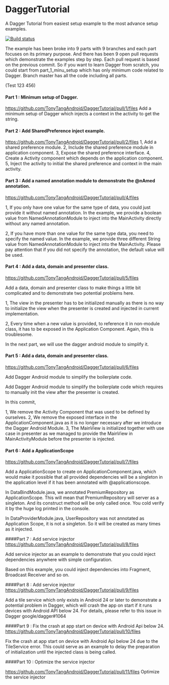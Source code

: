 # DaggerTutorial
A Dagger Tutorial from easiest setup example to the most advance setup examples.

[![Build status](https://build.appcenter.ms/v0.1/apps/4540c16c-9545-4eb5-8005-dca92b85a12c/branches/master/badge)](https://appcenter.ms)

The example has been broke into 9 parts with 9 branches and each part focuses on its primary purpose. And there has been 9 open pull requests which demonstrate the examples step by step. Each pull request is based on the previous commit. So if you want to learn Dagger from scratch, you could start from part_1_minu_setup which has only minimum code related to Dagger. Branch master has all the code including all parts.

(Test 123 456)

#### Part 1 : Minimum setup of Dagger.
https://github.com/TonyTangAndroid/DaggerTutorial/pull/1/files
Add a minimum setup of Dagger which injects a context in the activity to get the string.



#### Part 2 : Add SharedPreference inject example.
https://github.com/TonyTangAndroid/DaggerTutorial/pull/2/files
1, Add a shared preference module.
2, Include the shared preference module in application component.
3, Expose the shared preference interface.
4, Create a Activity component which depends on the application component.
5, Inject the activity to initial the shared preference and context in the main activity.



#### Part 3 : Add a named annotation module to demonstrate the @nAmed annotation.
https://github.com/TonyTangAndroid/DaggerTutorial/pull/4/files

1, If you only have one value for the same type of data, you could just provide it without named annotation.
In the example, we provide a boolean value from NamedAnnotationModule to inject into the MainActivity directly without any named annotation.

2, If you have more than one value for the same type data, you need to specify the named value.
In the example, we provide three different String value from NamedAnnotationModule to inject into the MainActivity.
Please pay attention that if you did not specify the annotation, the default value will be used.



#### Part 4 : Add a data, domain and presenter class.
https://github.com/TonyTangAndroid/DaggerTutorial/pull/5/files

Add a data, domain and presenter class to make things a little bit complicated and to demonstrate two potential problems here.

1, The view in the presenter has to be initialized manually as there is no way to initialize the view when the presenter is created and injected in current implementation.

2, Every time when a new value is provided, to reference it in non-module class, it has to be exposed in the Application Component. Again, this is troublesome.

In the next part, we will use the dagger android module to simplify it.



#### Part 5 : Add a data, domain and presenter class.
https://github.com/TonyTangAndroid/DaggerTutorial/pull/6/files

Add Dagger Android module to simplify the boilerplate code.

Add Dagger Android module to simplify the boilerplate code which requires to manually init the view after the presenter is created.

In this commit,

1, We remove the Activity Component that was used to be defined by ourselves.
2, We remove the exposed interface in the ApplicationComponent.java as it is no longer necessary after we introduce the Dagger Android Module.
3, The MainView is initialized together with use case in presenter as we managed to provide the MainView in MainActivityModule before the presenter is injected.




#### Part 6 : Add a ApplicationScope
https://github.com/TonyTangAndroid/DaggerTutorial/pull/7/files

Add a ApplicationScope to create on ApplicationComponent.java, which would make it possible that all provided dependencies will be a singleton in the application level if it has been annotated with @applicationscope.

In DataBindModule.java, we annotated PremiumRepository as ApplicationScope.
This will mean that PremiumRepository will server as a singleton.
And its construct method will be only called once. You cold verify it by the huge log printed in the console.

In DataProviderModule.java, UserRepository was not annotated as Application Scope, it is not a singleton. So it will be created as many times as it injected.



####Part 7 : Add service injector
https://github.com/TonyTangAndroid/DaggerTutorial/pull/8/files

Add service injector as an example to demonstrate that you could inject dependencies anywhere with simple configuration.

Based on this example, you could inject dependencies into Fragment, Broadcast Receiver and so on.


####Part 8 : Add service injector
https://github.com/TonyTangAndroid/DaggerTutorial/pull/9/files

Add a tile service which only exists in Android 24 or later to demonstrate a potential problem in Dagger, which will crash the app on start if it runs devices with Android API below 24. For details, please refer to this issue in Dagger google/dagger#1064



####Part 9 : Fix the crash at app start on device with Android Api below 24.
https://github.com/TonyTangAndroid/DaggerTutorial/pull/10/files

Fix the crash at app start on device with Android Api below 24 due to the TileService error. This could serve as an example to delay the preparation of initialization until the injected class is being called.

####Part 10 : Optimize the service injector

https://github.com/TonyTangAndroid/DaggerTutorial/pull/11/files
Optimize the service injector 
